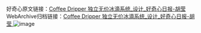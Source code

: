 好奇心原文链接：[Coffee Dripper 独立无价冰滴系统_设计_好奇心日报-胡莹 ](https://www.qdaily.com/articles/11402.html)
WebArchive归档链接：[Coffee Dripper 独立无价冰滴系统_设计_好奇心日报-胡莹 ](http://web.archive.org/web/20170531082932/http://www.qdaily.com:80/articles/11402.html)
![image](http://ww3.sinaimg.cn/large/007d5XDply1g3wh0mqju7j30u04u2gu1)